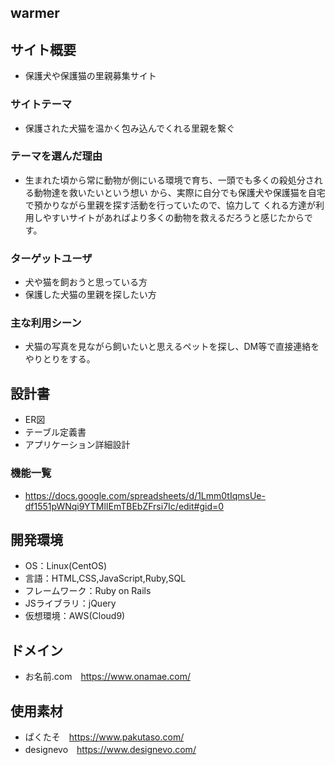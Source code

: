 ## warmer

## サイト概要
- 保護犬や保護猫の里親募集サイト

### サイトテーマ
- 保護された犬猫を温かく包み込んでくれる里親を繋ぐ

### テーマを選んだ理由
- 生まれた頃から常に動物が側にいる環境で育ち、一頭でも多くの殺処分される動物達を救いたいという想い
から、実際に自分でも保護犬や保護猫を自宅で預かりながら里親を探す活動を行っていたので、協力して
くれる方達が利用しやすいサイトがあればより多くの動物を救えるだろうと感じたからです。

### ターゲットユーザ
- 犬や猫を飼おうと思っている方
- 保護した犬猫の里親を探したい方

### 主な利用シーン
- 犬猫の写真を見ながら飼いたいと思えるペットを探し、DM等で直接連絡をやりとりをする。

## 設計書
- ER図
- テーブル定義書
- アプリケーション詳細設計

### 機能一覧
- https://docs.google.com/spreadsheets/d/1Lmm0tIqmsUe-df1551pWNqi9YTMlIEmTBEbZFrsi7Ic/edit#gid=0

## 開発環境
- OS：Linux(CentOS)
- 言語：HTML,CSS,JavaScript,Ruby,SQL
- フレームワーク：Ruby on Rails
- JSライブラリ：jQuery
- 仮想環境：AWS(Cloud9)

## ドメイン
- お名前.com　https://www.onamae.com/

## 使用素材
- ぱくたそ　https://www.pakutaso.com/
- designevo　https://www.designevo.com/